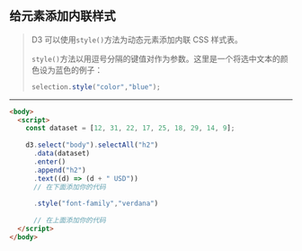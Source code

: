 ## 给元素添加内联样式

> D3 可以使用`style()`方法为动态元素添加内联 CSS 样式表。
>
> `style()`方法以用逗号分隔的键值对作为参数。这里是一个将选中文本的颜色设为蓝色的例子：
>
> ```js
> selection.style("color","blue");
> ```

---

```html
<body>
  <script>
    const dataset = [12, 31, 22, 17, 25, 18, 29, 14, 9];
    
    d3.select("body").selectAll("h2")
      .data(dataset)
      .enter()
      .append("h2")
      .text((d) => (d + " USD"))
      // 在下面添加你的代码
      
      .style("font-family","verdana")
      
      // 在上面添加你的代码
  </script>
</body>
```

